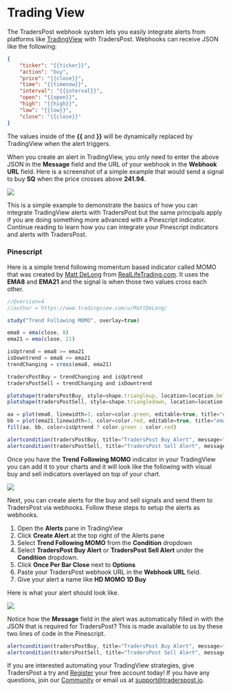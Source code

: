# Trading View

The TradersPost webhook system lets you easily integrate alerts from platforms like [TradingView](https://www.tradingview.com/?offer\_id=10\&aff\_id=26514) with TradersPost. Webhooks can receive JSON like the following:

```json
{
    "ticker": "{{ticker}}",
    "action": "buy",
    "price": "{{close}}",
    "time": "{{timenow}}",
    "interval": "{{interval}}",
    "open": "{{open}}",
    "high": "{{high}}",
    "low": "{{low}}",
    "close": "{{close}}"
}
```

The values inside of the **{{** and **}}** will be dynamically replaced by TradingView when the alert triggers.

When you create an alert in TradingView, you only need to enter the above JSON in the **Message** field and the URL of your webhook in the **Webhook URL** field. Here is a screenshot of a simple example that would send a signal to buy **SQ** when the price crosses above **241.94**.

![](https://traderspost.io/images/docs/trading-view/alert-window.png)

This is a simple example to demonstrate the basics of how you can integrate TradingView alerts with TradersPost but the same principals apply if you are doing something more advanced with a Pinescript indicator. Continue reading to learn how you can integrate your Pinescript indicators and alerts with TradersPost.

### Pinescript

Here is a simple trend following momentum based indicator called MOMO that was created by [Matt DeLong](https://www.tradingview.com/u/MattDeLong/?offer\_id=10\&aff\_id=26514) from [RealLifeTrading.com](https://lddy.no/u5jf). It uses the **EMA8** and **EMA21** and the signal is when those two values cross each other.

```javascript
//@version=4
//author = https://www.tradingview.com/u/MattDeLong/

study("Trend Following MOMO", overlay=true)

ema8 = ema(close, 8)
ema21 = ema(close, 21)

isUptrend = ema8 >= ema21
isDowntrend = ema8 <= ema21
trendChanging = cross(ema8, ema21)

tradersPostBuy = trendChanging and isUptrend
tradersPostSell = trendChanging and isDowntrend

plotshape(tradersPostBuy, style=shape.triangleup, location=location.belowbar, color=color.green, size=size.small, text='Buy')
plotshape(tradersPostSell, style=shape.triangledown, location=location.abovebar, color=color.red, size=size.small, text='Sell')

aa = plot(ema8, linewidth=3, color=color.green, editable=true, title="ema8")
bb = plot(ema21,linewidth=3, color=color.red, editable=true, title="ema21")
fill(aa, bb, color=isUptrend ? color.green : color.red)

alertcondition(tradersPostBuy, title="TradersPost Buy Alert", message="{\"time\": \"{{timenow}}\", \"interval\": \"{{interval}}\", \"ticker\": \"{{ticker}}\", \"action\": \"buy\", \"open\": {{open}}, \"high\": {{high}}, \"low\": {{low}}, \"close\": {{close}}}")
alertcondition(tradersPostSell, title="TradersPost Sell Alert", message="{\"time\": \"{{timenow}}\", \"interval\": \"{{interval}}\", \"ticker\": \"{{ticker}}\", \"action\": \"sell\", \"open\": {{open}}, \"high\": {{high}}, \"low\": {{low}}, \"close\": {{close}}}")
```

Once you have the **Trend Following MOMO** indicator in your TradingView you can add it to your charts and it will look like the following with visual buy and sell indicators overlayed on top of your chart.

![](https://traderspost.io/images/docs/trading-view/momo-home-depot.png)

Next, you can create alerts for the buy and sell signals and send them to TradersPost via webhooks. Follow these steps to setup the alerts as webhooks.

1. Open the **Alerts** pane in TradingView
2. Click **Create Alert** at the top right of the Alerts pane
3. Select **Trend Following MOMO** from the **Condition** dropdown
4. Select **TradersPost Buy Alert** or **TradersPost Sell Alert** under the **Condition** dropdown.
5. Click **Once Per Bar Close** next to **Options**
6. Paste your TradersPost webhook URL in the **Webhook URL** field.
7. Give your alert a name like **HD MOMO 1D Buy**

Here is what your alert should look like.

![](https://traderspost.io/images/docs/trading-view/momo-home-depot-alert.png)

Notice how the **Message** field in the alert was automatically filled in with the JSON that is required for TradersPost? This is made available to us by these two lines of code in the Pinescript.

```javascript
alertcondition(tradersPostBuy, title="TradersPost Buy Alert", message="{\"time\": \"{{timenow}}\", \"interval\": \"{{interval}}\", \"ticker\": \"{{ticker}}\", \"action\": \"buy\", \"open\": {{open}}, \"high\": {{high}}, \"low\": {{low}}, \"close\": {{close}}}")
alertcondition(tradersPostSell, title="TradersPost Sell Alert", message="{\"time\": \"{{timenow}}\", \"interval\": \"{{interval}}\", \"ticker\": \"{{ticker}}\", \"action\": \"sell\", \"open\": {{open}}, \"high\": {{high}}, \"low\": {{low}}, \"close\": {{close}}}")
```

If you are interested automating your TradingView strategies, give TradersPost a try and [Register](https://traderspost.io/register) your free account today! If you have any questions, join our [Community](https://traderspost.io/community) or email us at [support@traderspost.io](mailto:support@traderspost.io).
